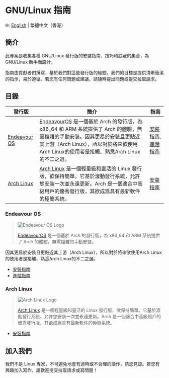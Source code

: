 # GNU/Linux 指南

🌐: [English](./README.md) | 繁體中文（香港）

## 簡介

此專案是收集各種 GNU/Linux 發行版的安裝指南、技巧和訣竅的集合，為 GNU/Linux 新手而設計。

指南由貢獻者們撰寫，基於我們對這些發行版的經驗。我們的目標是提供清晰簡潔的指示，易於遵循。若您有任何問題或建議，請隨時提出問題或提交拉取請求。

## 目錄

| 發行版 | 簡介 | 指南 |
| --- | --- | --- |
| [Endeavour OS](#endeavour-os) | [EndeavourOS](https://endeavouros.com/) 是一個基於 Arch 的發行版，為 x86_64 和 ARM 系統提供了 Arch 的體驗，無需複雜的手動安裝。因其更易於安裝且更貼近其上游（Arch Linux），所以對於將來欲使用Arch Linux的使用者是接觸、熟悉Arch Linux的不二之選。 | [安裝指南](EOS%20Guide/Installation%20Guide%20for%20Endeavour%20OS%2C%20A%20Distro%20Based%20On%20archlinux.md), [進階指南](EOS%20Guide/Advanced%20Guide%20for%20Endeavour%20OS.md) |
| [Arch Linux](#arch-linux) | [Arch Linux](https://www.archlinux.org/) 是一個輕量級和靈活的 Linux 發行版，欲保持簡單。它基於滾動發行系統，允許您安裝一次並永遠更新。Arch 是一個適合中高級用戶的優秀發行版，其欲成爲具有最新軟件的極簡系統。 | [安裝指南](Arch%20Linux%20Guide/Installation%20Guide%20for%20Arch%20Linux.md) |

### Endeavour OS

> ![Endeavour OS Logo](https://i0.wp.com/endeavouros.com/wp-content/uploads/2021/04/cropped-Endeavour-horizontal-white.png)
> 
> [EndeavourOS](https://endeavouros.com/) 是一個基於 Arch 的發行版，為 x86_64 和 ARM 系統提供了 Arch 的體驗，無需複雜的手動安裝。

因其更易於安裝且更貼近其上游（Arch Linux），所以對於將來欲使用Arch Linux的使用者是接觸、熟悉Arch Linux的不二之選。

- [安裝指南](EOS%20Guide/Installation%20Guide%20for%20Endeavour%20OS%2C%20A%20Distro%20Based%20On%20archlinux.md)
- [進階指南](EOS%20Guide/Advanced%20Guide%20for%20Endeavour%20OS.md)

### Arch Linux

> ![Arch Linux Logo](https://archlinux.org/static/logos/archlinux-logo-dark-scalable.518881f04ca9.svg)
> 
> [Arch Linux](https://www.archlinux.org/) 是一個輕量級和靈活的 Linux 發行版，欲保持簡單。它基於滾動發行系統，允許您安裝一次並永遠更新。Arch 是一個適合中高級用戶的優秀發行版，其欲成爲具有最新軟件的極簡系統。

- [安裝指南](Arch%20Linux%20Guide/Installation%20Guide%20for%20Arch%20Linux.md)

## 加入我們

我們不是 Linux 專家，不可避免地會有過時或不合理的操作，請您見諒。若您有興趣加入寫作，請歡迎提交拉取請求或寫問題！